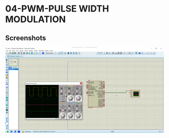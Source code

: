 # 04-PWM-PULSE WIDTH MODULATION
## Screenshots
![Screenshot 1](https://github.com/Gittecho/PIC-MicroController/blob/5f1167db88f60c8861b1aa52dba9ac29da029728/Resource/image04.png)
